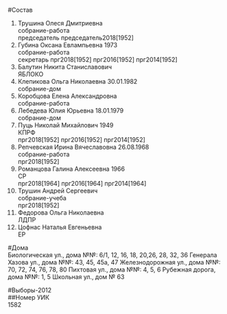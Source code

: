 #Состав  
1. Трушина Олеся Дмитриевна  
    собрание-работа  
    председатель председатель2018[1952]  
2. Губина Оксана Евлампьевна 1973  
    собрание-работа  
    секретарь прг2018[1952] прг2016[1952] прг2014[1952]  
3. Балутин Никита Станиславович  
    ЯБЛОКО  
4. Клепикова Ольга Николаевна 30.01.1982  
    собрание-дом  
5. Коробцова Елена Александровна  
    собрание-работа  
6. Лебедева Юлия Юрьевна 18.01.1979  
    собрание-дом  
7. Пуць Николай Михайлович 1949  
    КПРФ  
    прг2018[1952] прг2016[1952] прг2014[1952]  
8. Репчевская Ирина Вячеславовна 26.08.1968  
    собрание-работа  
    прг2018[1952]  
9. Романцова Галина Алексеевна 1966  
    СР  
    прг2018[1964] прг2016[1964] прг2014[1964]  
10. Трушин Андрей Сергеевич  
    собрание-учеба  
    прг2018[1952]  
11. Федорова Ольга Николаевна  
    ЛДПР  
12. Цофнас Наталья Евгеньевна  
    ЕР  
  
#Дома  
Биологическая ул., дома №№: 6/1, 12, 16, 18, 20,26, 28, 32, 36 Генерала Хазова ул., дома №№: 43, 45, 45а, 47 Железнодорожная ул., дома №№: 70, 72, 74, 76, 78, 80  Пихтовая ул., дома №№: 4, 5, 6 Рубежная дорога, дома №№: 1, 5 Школьная ул., дом № 63  
  
#Выборы-2012  
##Номер УИК  
1582  

